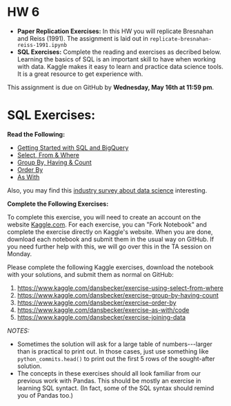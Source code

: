 # HW 6


 - **Paper Replication Exercises:** In this HW you will replicate Bresnahan and Reiss (1991). The assignment is laid out in `replicate-bresnahan-reiss-1991.ipynb`
 - **SQL Exercises:** Complete the reading and exercises as decribed below. Learning the basics of SQL is an important skill to have when working with data. Kaggle makes it easy to learn and practice data science tools. It is a great resource to get experience with.

This assignment is due on GitHub by **Wednesday, May 16th at 11:59 pm**.


# SQL Exercises:

**Read the Following:**

  - [Getting Started with SQL and BigQuery](https://www.kaggle.com/dansbecker/getting-started-with-sql-and-bigquery)
  - [Select, From & Where](https://www.kaggle.com/dansbecker/select-from-where)
  - [Group By, Having & Count](https://www.kaggle.com/dansbecker/group-by-having-count/)
  - [Order By](https://www.kaggle.com/dansbecker/order-by)
  - [As With](https://www.kaggle.com/dansbecker/as-with/code)


Also, you may find this [industry survey about data science](https://www.kaggle.com/surveys/2017) interesting.

**Complete the Following Exercises:**

To complete this exercise, you will need to create an account on the website [Kaggle.com](https://www.kaggle.com/). For each exercise, you can "Fork Notebook" and complete the exercise directly on Kaggle's website. When you are done, download each notebook and submit them in the usual way on GitHub. If you need further help with this, we will go over this in the TA session on Monday. 

Please complete the following Kaggle exercises, download the notebook with your solutions, and submit them as normal on GitHub:

  1. https://www.kaggle.com/dansbecker/exercise-using-select-from-where
  2. https://www.kaggle.com/dansbecker/exercise-group-by-having-count
  3. https://www.kaggle.com/dansbecker/exercise-order-by
  4. https://www.kaggle.com/dansbecker/exercise-as-with/code
  5. https://www.kaggle.com/dansbecker/exercise-joining-data

*NOTES:* 

  - Sometimes the solution will ask for a large table of numbers---larger than is practical to print out. In those cases, just use something like `python_commits.head()` to print out the first 5 rows of the sought-after solution.
  - The concepts in these exercises should all look familiar from our previous work with Pandas. This should be mostly an exercise in learning SQL syntact. (In fact, some of the SQL syntax should remind you of Pandas too.)